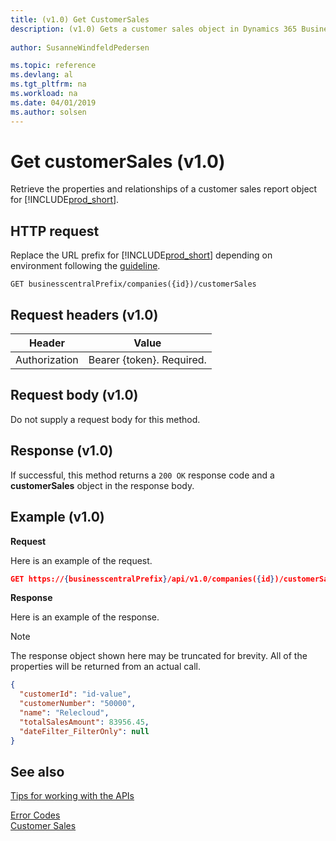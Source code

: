 ```yaml
---
title: (v1.0) Get CustomerSales
description: (v1.0) Gets a customer sales object in Dynamics 365 Business Central.
 
author: SusanneWindfeldPedersen

ms.topic: reference
ms.devlang: al
ms.tgt_pltfrm: na
ms.workload: na
ms.date: 04/01/2019
ms.author: solsen
---
```


# Get customerSales (v1.0)
Retrieve the properties and relationships of a customer sales report object for [!INCLUDE[prod_short](../../../includes/prod_short.md)].

## HTTP request
Replace the URL prefix for [!INCLUDE[prod_short](../../../includes/prod_short.md)] depending on environment following the [guideline](../../v1.0/endpoints-apis-for-dynamics.md).
```
GET businesscentralPrefix/companies({id})/customerSales
```

## Request headers (v1.0)

|Header       |Value                     |
|-------------|--------------------------|
|Authorization|Bearer {token}. Required. |

## Request body (v1.0)
Do not supply a request body for this method.

## Response (v1.0)
If successful, this method returns a ```200 OK``` response code and a **customerSales** object in the response body.

## Example (v1.0)

**Request**

Here is an example of the request.

```json
GET https://{businesscentralPrefix}/api/v1.0/companies({id})/customerSales
```

**Response**

Here is an example of the response. 

> [!NOTE]  
>   The response object shown here may be truncated for brevity. All of the properties will be returned from an actual call.

```json
{
  "customerId": "id-value",
  "customerNumber": "50000",
  "name": "Relecloud",
  "totalSalesAmount": 83956.45,
  "dateFilter_FilterOnly": null  
}
```


## See also
[Tips for working with the APIs](../../../developer/devenv-connect-apps-tips.md)  



[Error Codes](../dynamics_error_codes.md)  
[Customer Sales](../resources/dynamics_customersales.md)  